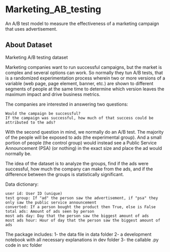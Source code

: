 # Marketing_AB_testing
An A/B test model to measure the effectiveness of a marketing campaign that uses advertisement.


## About Dataset
Marketing A/B testing dataset

Marketing companies want to run successful campaigns, but the market is complex and several options can work. So normally they tun A/B tests, that is a randomized experimentation process wherein two or more versions of a variable (web page, page element, banner, etc.) are shown to different segments of people at the same time to determine which version leaves the maximum impact and drive business metrics.

The companies are interested in answering two questions:

    Would the campaign be successful?
    If the campaign was successful, how much of that success could be attributed to the ads?

With the second question in mind, we normally do an A/B test. The majority of the people will be exposed to ads (the experimental group). And a small portion of people (the control group) would instead see a Public Service Announcement (PSA) (or nothing) in the exact size and place the ad would normally be.

The idea of the dataset is to analyze the groups, find if the ads were successful, how much the company can make from the ads, and if the difference between the groups is statistically significant.

Data dictionary:

    user id: User ID (unique)
    test group: If "ad" the person saw the advertisement, if "psa" they only saw the public service announcement
    converted: If a person bought the product then True, else is False
    total ads: Amount of ads seen by person
    most ads day: Day that the person saw the biggest amount of ads
    most ads hour: Hour of day that the person saw the biggest amount of ads

The package includes:
1- the data file in data folder
2- a development notebook with all necessary explanations in dev folder
3- the callable .py code in src folder